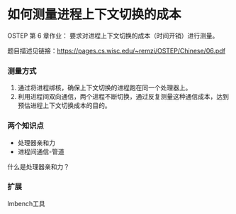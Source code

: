 # 如何测量进程上下文切换的成本

OSTEP 第 6 章作业：
要求对进程上下文切换的成本（时间开销）进行测量。

题目描述见链接：https://pages.cs.wisc.edu/~remzi/OSTEP/Chinese/06.pdf

### 测量方式

1. 通过将进程绑核，确保上下文切换的进程跑在同一个处理器上。
2. 利用进程间双向通信，两个进程不断切换，通过反复测量这种通信成本，达到预估进程上下文切换成本的目的。

### 两个知识点

- 处理器亲和力
- 进程间通信-管道

什么是处理器亲和力？



### 扩展

lmbench工具

